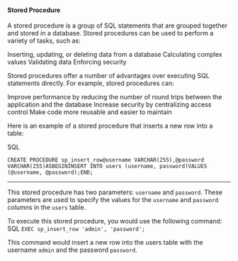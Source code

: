 <h4>Stored Procedure</h4>

A stored procedure is a group of SQL statements that are grouped together and stored in a database. Stored procedures can be used to perform a variety of tasks, such as:

Inserting, updating, or deleting data from a database
Calculating complex values
Validating data
Enforcing security

Stored procedures offer a number of advantages over executing SQL statements directly. For example, stored procedures can:

Improve performance by reducing the number of round trips between the application and the database
Increase security by centralizing access control
Make code more reusable and easier to maintain

Here is an example of a stored procedure that inserts a new row into a table:

SQL

`CREATE PROCEDURE sp_insert_row@username VARCHAR(255),@password VARCHAR(255)ASBEGININSERT INTO users (username, password)VALUES (@username, @password);END;`

---
This stored procedure has two parameters: `username` and `password`. These parameters are used to specify the values for the `username` and `password` columns in the `users` table.

To execute this stored procedure, you would use the following command:
SQL
`EXEC sp_insert_row 'admin', 'password';`

This command would insert a new row into the users table with the username `admin` and the password `password`.
